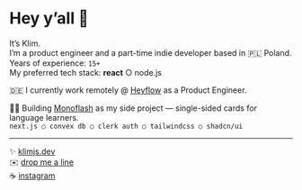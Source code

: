 # Hey y’all 👋

It’s Klim.  
I’m a product engineer and a part-time indie developer based in 🇵🇱 Poland.  
Years of experience: `15+`  
My preferred tech stack: **react** ○ node.js

🇩🇪 I currently work remotely @ [Heyflow](https://heyflow.com) as a Product Engineer.

👨‍💻 Building [Monoflash](https://www.monoflash.co) as my side project — single-sided cards for language learners.  
`next.js ○ convex db ○ clerk auth ○ tailwindcss ○ shadcn/ui`

-------------

✨ [klimjs.dev](https://klimjs.dev)  
✉️ [drop me a line﻿](https://letterbird.co/klimjs)  
☕️ [instagram](https://www.instagram.com/klimjs)
